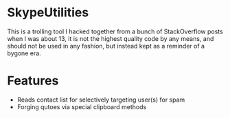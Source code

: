 # SkypeUtilities
This is a trolling tool I hacked together from a bunch of StackOverflow posts when I was about 13, it is not the highest quality code by any means, and should not be used in any fashion, but instead kept as a reminder of a bygone era.

# Features
- Reads contact list for selectively targeting user(s) for spam
- Forging qutoes via special clipboard methods
